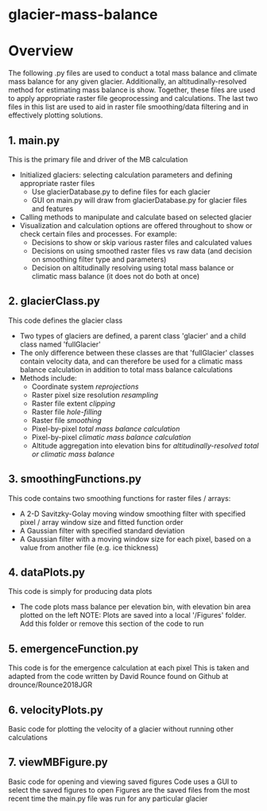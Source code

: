 # glacier-mass-balance

# Overview
The following .py files are used to conduct a total mass balance and climate mass balance for any given glacier. Additionally, an altitudinally-resolved method for estimating mass balance is show. Together, these files are used to apply appropriate raster file geoprocessing and calculations. The last two files in this list are used to aid in raster file smoothing/data filtering and in effectively plotting solutions.

## 1. main.py
This is the primary file and driver of the MB calculation

* Initialized glaciers: selecting calculation parameters and defining appropriate raster files
  - Use glacierDatabase.py to define files for each glacier
  - GUI on main.py will draw from glacierDatabase.py for glacier files and features
* Calling methods to manipulate and calculate based on selected glacier
* Visualization and calculation options are offered throughout to show or check certain files and processes. For example:
  - Decisions to show or skip various raster files and calculated values
  - Decisions on using smoothed raster files vs raw data (and decision on smoothing filter type and parameters)
  - Decision on altitudinally resolving using total mass balance or climatic mass balance (it does not do both at once)


## 2. glacierClass.py
This code defines the glacier class
* Two types of glaciers are defined, a parent class 'glacier' and a child class named 'fullGlacier'
* The only difference between these classes are that 'fullGlacier' classes contain velocity data, and can therefore be used for a climatic mass balance calculation in addition to total mass balance calculations
* Methods include:
  - Coordinate system *reprojections*
  - Raster pixel size resolution *resampling*
  - Raster file extent *clipping*
  - Raster file *hole-filling*
  - Raster file *smoothing*
  - Pixel-by-pixel *total mass balance calculation*
  - Pixel-by-pixel *climatic mass balance calculation*
  - Altitude aggregation into elevation bins for *altitudinally-resolved total or climatic mass balance*


## 3. smoothingFunctions.py
This code contains two smoothing functions for raster files / arrays:
  - A 2-D Savitzky-Golay moving window smoothing filter with specified pixel / array window size and fitted function order
  - A Gaussian filter with specified standard deviation
  - A Gaussian filter with a moving window size for each pixel, based on a value from another file (e.g. ice thickness)


## 4. dataPlots.py
This code is simply for producing data plots
* The code plots mass balance per elevation bin, with elevation bin area plotted on the left
NOTE: Plots are saved into a local '/Figures' folder. Add this folder or remove this section of the code to run

## 5. emergenceFunction.py
This code is for the emergence calculation at each pixel
This is taken and adapted from the code written by David Rounce found on Github at drounce/Rounce2018JGR

## 6. velocityPlots.py
Basic code for plotting the velocity of a glacier without running other calculations

## 7. viewMBFigure.py
Basic code for opening and viewing saved figures
Code uses a GUI to select the saved figures to open
Figures are the saved files from the most recent time the main.py file was run for any particular glacier

